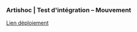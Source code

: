 ### Artishoc | Test d'intégration – Mouvement
<a href="https://utilisateur387.github.io/mouvement/" target="_blank">Lien déploiement</a>
